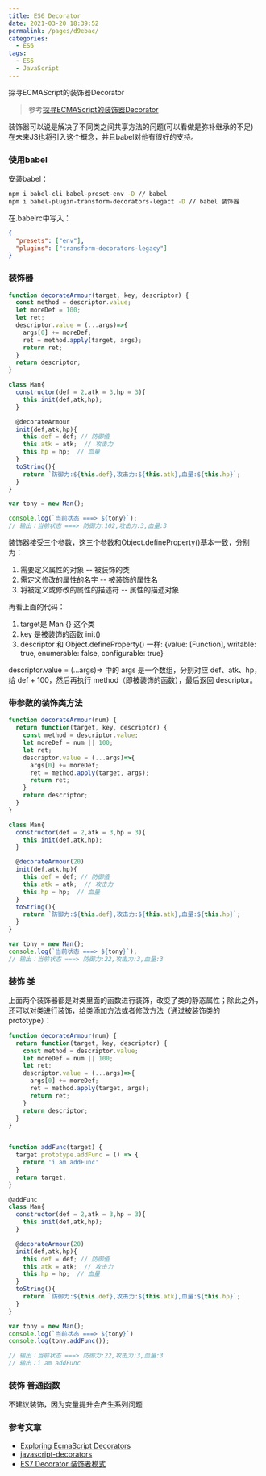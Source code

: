 ```yaml
---
title: ES6 Decorator
date: 2021-03-20 18:39:52
permalink: /pages/d9ebac/
categories:
  - ES6
tags:
  - ES6
  - JavaScript
---
```

 探寻ECMAScript的装饰器Decorator

> 参考[探寻ECMAScript的装饰器Decorator](https://github.com/rccoder/blog/issues/23)

装饰器可以说是解决了不同类之间共享方法的问题(可以看做是弥补继承的不足)  
在未来JS也将引入这个概念，并且babel对他有很好的支持。

### 使用babel

安装babel： 

```bash
npm i babel-cli babel-preset-env -D // babel
npm i babel-plugin-transform-decorators-legact -D // babel 装饰器
```

在.babelrc中写入：  

```json
{
  "presets": ["env"],
  "plugins": ["transform-decorators-legacy"]
}
```

### 装饰器

```js
function decorateArmour(target, key, descriptor) {
  const method = descriptor.value;
  let moreDef = 100;
  let ret;
  descriptor.value = (...args)=>{
    args[0] += moreDef;
    ret = method.apply(target, args);
    return ret;
  }
  return descriptor;
}

class Man{
  constructor(def = 2,atk = 3,hp = 3){
    this.init(def,atk,hp);
  }

  @decorateArmour
  init(def,atk,hp){
    this.def = def; // 防御值
    this.atk = atk;  // 攻击力
    this.hp = hp;  // 血量
  }
  toString(){
    return `防御力:${this.def},攻击力:${this.atk},血量:${this.hp}`;
  }
}

var tony = new Man();

console.log(`当前状态 ===> ${tony}`);
// 输出：当前状态 ===> 防御力:102,攻击力:3,血量:3
```

装饰器接受三个参数，这三个参数和Object.defineProperty()基本一致，分别为：  
1. 需要定义属性的对象 -- 被装饰的类
2. 需定义修改的属性的名字 -- 被装饰的属性名
3. 将被定义或修改的属性的描述符 -- 属性的描述对象

再看上面的代码：  
1. target是 Man {} 这个类
2. key 是被装饰的函数 init()
3. descriptor 和 Object.defineProperty() 一样: {value: [Function], writable: true, enumerable: false, configurable: true}

descriptor.value = (...args)=> 中的 args 是一个数组，分别对应 def、atk、hp，给 def + 100，然后再执行 method（即被装饰的函数），最后返回 descriptor。

### 带参数的装饰类方法

```js
function decorateArmour(num) {
  return function(target, key, descriptor) {
    const method = descriptor.value;
    let moreDef = num || 100;
    let ret;
    descriptor.value = (...args)=>{
      args[0] += moreDef;
      ret = method.apply(target, args);
      return ret;
    }
    return descriptor;
  }
}

class Man{
  constructor(def = 2,atk = 3,hp = 3){
    this.init(def,atk,hp);
  }

  @decorateArmour(20)
  init(def,atk,hp){
    this.def = def; // 防御值
    this.atk = atk;  // 攻击力
    this.hp = hp;  // 血量
  }
  toString(){
    return `防御力:${this.def},攻击力:${this.atk},血量:${this.hp}`;
  }
}

var tony = new Man();
console.log(`当前状态 ===> ${tony}`);
// 输出：当前状态 ===> 防御力:22,攻击力:3,血量:3
```

### 装饰 类

上面两个装饰器都是对类里面的函数进行装饰，改变了类的静态属性；除此之外，还可以对类进行装饰，给类添加方法或者修改方法（通过被装饰类的 prototype）：

```js
function decorateArmour(num) {
  return function(target, key, descriptor) {
    const method = descriptor.value;
    let moreDef = num || 100;
    let ret;
    descriptor.value = (...args)=>{
      args[0] += moreDef;
      ret = method.apply(target, args);
      return ret;
    }
    return descriptor;
  }
}


function addFunc(target) {
  target.prototype.addFunc = () => {
  	return 'i am addFunc'
  }
  return target;
}

@addFunc
class Man{
  constructor(def = 2,atk = 3,hp = 3){
    this.init(def,atk,hp);
  }

  @decorateArmour(20)
  init(def,atk,hp){
    this.def = def; // 防御值
    this.atk = atk;  // 攻击力
    this.hp = hp;  // 血量
  }
  toString(){
    return `防御力:${this.def},攻击力:${this.atk},血量:${this.hp}`;
  }
}

var tony = new Man();
console.log(`当前状态 ===> ${tony}`)
console.log(tony.addFunc());

// 输出：当前状态 ===> 防御力:22,攻击力:3,血量:3
// 输出：i am addFunc
```

### 装饰 普通函数

不建议装饰，因为变量提升会产生系列问题


### 参考文章

* [Exploring EcmaScript Decorators](https://medium.com/google-developers/exploring-es7-decorators-76ecb65fb841#.g89gf2jx5)
* [javascript-decorators](https://github.com/wycats/javascript-decorators)
* [ES7 Decorator 装饰者模式](https://fed.taobao.org/)

